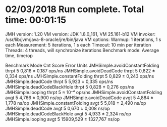 # 02/03/2018 Run complete. Total time: 00:01:15

 JMH version: 1.20
 VM version: JDK 1.8.0_161, VM 25.161-b12
 VM invoker: /usr/lib/jvm/java-8-oracle/jre/bin/java
 VM options: <none>
 Warmup: 1 iterations, 1 s each
 Measurement: 5 iterations, 1 s each
 Timeout: 10 min per iteration
 Threads: 4 threads, will synchronize iterations
 Benchmark mode: Average time, time/op


Benchmark                        Mode  Cnt      Score      Error   Units
JMHSimple.avoidConstantFolding  thrpt    5      0,816 ±    0,187  ops/ns
JMHSimple.avoidDeadCode         thrpt    5      0,822 ±    0,334  ops/ns
JMHSimple.constantFolding       thrpt    5      0,829 ±    0,243  ops/ns
JMHSimple.deadCode              thrpt    5      5,923 ±    0,335  ops/ns
JMHSimple.deadCodeBlackHole     thrpt    5      0,828 ±    0,276  ops/ns
JMHSimple.looping               thrpt    5     ≈ 10⁻⁴             ops/ns
JMHSimple.avoidConstantFolding   avgt    5      4,766 ±    0,900   ns/op
JMHSimple.avoidDeadCode          avgt    5      4,884 ±    1,778   ns/op
JMHSimple.constantFolding        avgt    5      5,018 ±    2,490   ns/op
JMHSimple.deadCode               avgt    5      0,670 ±    0,008   ns/op
JMHSimple.deadCodeBlackHole      avgt    5      4,933 ±    2,324   ns/op
JMHSimple.looping                avgt    5  15909,529 ± 1327,767   ns/op
